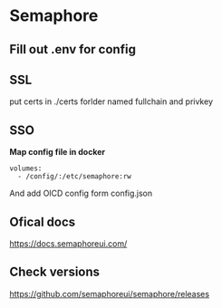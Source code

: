 # Semaphore

## Fill out .env for config

## SSL
put certs in ./certs forlder named fullchain and privkey

## SSO

**Map config file in docker**


    volumes:
      - /config/:/etc/semaphore:rw

And add OICD config form config.json

## Ofical docs 
https://docs.semaphoreui.com/

## Check versions
https://github.com/semaphoreui/semaphore/releases